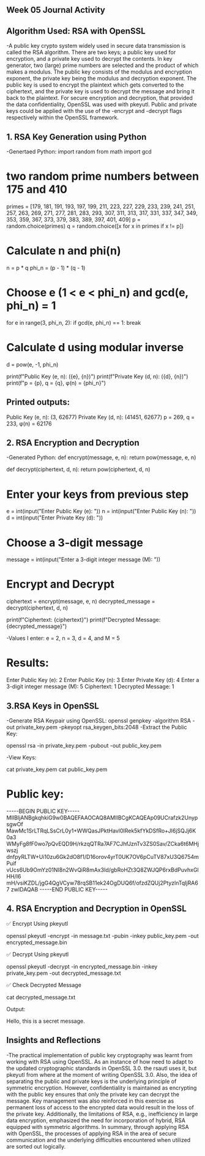 ## Week 05 Journal Activity

## Algorithm Used: RSA with OpenSSL
-A public key crypto system widely used in secure data transmission is called the RSA algorithm. There are two keys; a public key used for encryption, and a private key used to decrypt the contents. In key generator, two (large) prime numbers are selected and the product of which makes a modulus. The public key consists of the modulus and encryption exponent, the private key being the modulus and decryption exponent. The public key is used to encrypt the plaintext which gets converted to the ciphertext, and the private key is used to decrypt the message and bring it back to the plaintext. For secure encryption and decryption, that provided the data confidentiality, OpenSSL was used with pkeyutl. Public and private keys could be applied with the use of the -encrypt and -decrypt flags respectively within the OpenSSL framework.

## 1. RSA Key Generation using Python

-Genertaed Python: 
import random
from math import gcd

#  two random prime numbers between 175 and 410
primes = [179, 181, 191, 193, 197, 199, 211, 223, 227, 229, 233, 239, 241, 251, 257, 263, 269, 271, 277, 281, 283, 293, 307, 311, 313, 317, 331, 337, 347, 349, 353, 359, 367, 373, 379, 383, 389, 397, 401, 409]
p = random.choice(primes)
q = random.choice([x for x in primes if x != p])

# Calculate n and phi(n)
n = p * q
phi_n = (p - 1) * (q - 1)

#  Choose e (1 < e < phi_n) and gcd(e, phi_n) = 1
for e in range(3, phi_n, 2):
    if gcd(e, phi_n) == 1:
        break

#  Calculate d using modular inverse
d = pow(e, -1, phi_n)

print(f"Public Key (e, n): ({e}, {n})")
print(f"Private Key (d, n): ({d}, {n})")
print(f"p = {p}, q = {q}, φ(n) = {phi_n}")

## Printed outputs: 
Public Key (e, n): (3, 62677)
Private Key (d, n): (41451, 62677)
p = 269, q = 233, φ(n) = 62176

## 2. RSA Encryption and Decryption
-Generated Python: 
def encrypt(message, e, n):
    return pow(message, e, n)

def decrypt(ciphertext, d, n):
    return pow(ciphertext, d, n)

# Enter your keys from previous step
e = int(input("Enter Public Key (e): "))
n = int(input("Enter Public Key (n): "))
d = int(input("Enter Private Key (d): "))

# Choose a 3-digit message
message = int(input("Enter a 3-digit integer message (M): "))

# Encrypt and Decrypt
ciphertext = encrypt(message, e, n)
decrypted_message = decrypt(ciphertext, d, n)

print(f"Ciphertext: {ciphertext}")
print(f"Decrypted Message: {decrypted_message}")


-Values I enter: e = 2, n = 3, d = 4, and M = 5

# Results: 
Enter Public Key (e): 2
Enter Public Key (n): 3
Enter Private Key (d): 4
Enter a 3-digit integer message (M): 5
Ciphertext: 1
Decrypted Message: 1

## 3.RSA Keys in OpenSSL
-Generate RSA Keypair using OpenSSL:
openssl genpkey -algorithm RSA -out private_key.pem -pkeyopt rsa_keygen_bits:2048
-Extract the Public Key:

openssl rsa -in private_key.pem -pubout -out public_key.pem

-View Keys:

cat private_key.pem
cat public_key.pem

# Public key: 

-----BEGIN PUBLIC KEY-----
MIIBIjANBgkqhkiG9w0BAQEFAAOCAQ8AMIIBCgKCAQEAp09UCrafzk2UnypsgwOf
MawMc1SrLTRqLSsCrL0y1+WWQasJPktHavl0IRek5kfYkDSfRo+JI6jSQJj6K0a3
WMyFg8fF0wo7pQvEQD9H/rkzqQTRa7AF7CJhfJznTv3ZS0Sav/ZCka6t6MHjwszj
dnfpyRLTW+Ui10zu6Gk2dO8f1/D16orov4yrT0UK7OV6pCuTV87xU3Q6754mPuif
vUcs6Ub9OmYz01NI8n2WvQiR8mAx3Id/gbRoHZt3Q8ZWJQP6rxBdPuvhxGlHH/I6
mH/vsiKZDL/jgG4QgVCyw78rqSB11ek24OgDUQ6f/ofzdZQUj2PtyzlnTqIjRA67
zwIDAQAB
-----END PUBLIC KEY-----

## 4. RSA Encryption and Decryption in OpenSSL
✅ Encrypt Using pkeyutl

openssl pkeyutl -encrypt -in message.txt -pubin -inkey public_key.pem -out encrypted_message.bin

✅ Decrypt Using pkeyutl

openssl pkeyutl -decrypt -in encrypted_message.bin -inkey private_key.pem -out decrypted_message.txt

✅ Check Decrypted Message

cat decrypted_message.txt

Output: 

Hello, this is a secret message.

## Insights and Reflections
-The practical implementation of public key cryptography was learnt from working with RSA using OpenSSL. As an instance of how need to adapt to the updated cryptographic standards in OpenSSL 3.0. the rsautl uses it, but pkeyutl from where at the moment of writing OpenSSL 3.0. Also, the idea of separating the public and private keys is the underlying principle of symmetric encryption. However, confidentiality is maintained as encrypting with the public key ensures that only the private key can decrypt the message. Key management was also reinforced in this exercise as permanent loss of access to the encrypted data would result in the loss of the private key. Additionally, the limitations of RSA, e.g., inefficiency in large data encryption, emphasized the need for incorporation of hybrid, RSA equipped with symmetric algorithms. In summary, through applying RSA with OpenSSL, the processes of applying RSA in the area of secure communication and the underlying difficulties encountered when utilized are sorted out logically.

